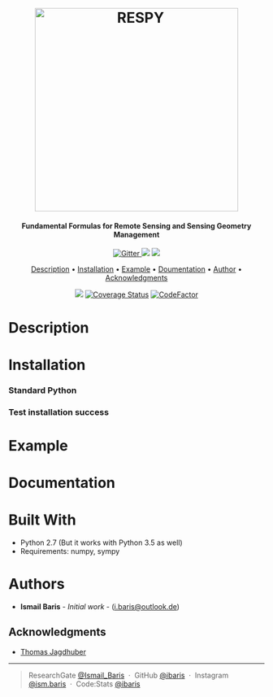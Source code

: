 <h1 align="center">
  <br>
  <a href="https://i.imgur.com/tTOJC3x.png"><img src="https://i.imgur.com/tTOJC3x.png" alt="RESPY" width="400"></a>
</h1>
<h4 align="center">Fundamental Formulas for Remote Sensing and Sensing Geometry Management</h4>

<p align="center">
  <a href="http://forthebadge.com">
    <img src="http://forthebadge.com/images/badges/made-with-python.svg"
         alt="Gitter">
  </a>
  <a href="http://forthebadge.com"><img src="http://forthebadge.com/images/badges/built-with-love.svg"></a>
  <a href="http://forthebadge.com">
      <img src="http://forthebadge.com/images/badges/built-with-science.svg">
  </a>
</p>


<p align="center">
  <a href="#description">Description</a> •
  <a href="#installation">Installation</a> •
  <a href="#example">Example</a> •
    <a href="#documentation">Doumentation</a> •
  <a href="#authors">Author</a> •
  <a href="#acknowledgments">Acknowledgments</a>
</p>

<p align="center">
  <a href="https://travis-ci.org/ibaris/respy"><img src="https://travis-ci.org/ibaris/respy.svg?branch=master"></a>
  <a href='https://coveralls.io/github/ibaris/respy?branch=master'><img src='https://coveralls.io/repos/github/ibaris/respy/badge.svg?branch=master' alt='Coverage Status' /></a>
  <a href="https://www.codefactor.io/repository/github/ibaris/respy"><img src="https://www.codefactor.io/repository/github/ibaris/respy/badge" alt="CodeFactor" /></a>
</p>

# Description


# Installation

### Standard Python

  
### Test installation success

# Example


# Documentation

# Built With
* Python 2.7 (But it works with Python 3.5 as well)
* Requirements: numpy, sympy

# Authors
* **Ismail Baris** - *Initial work* - (i.baris@outlook.de)

## Acknowledgments
*  <a href="https://www.researchgate.net/profile/Thomas_Jagdhuber">Thomas Jagdhuber </a>

---

> ResearchGate [@Ismail_Baris](https://www.researchgate.net/profile/Ismail_Baris) &nbsp;&middot;&nbsp;
> GitHub [@ibaris](https://github.com/ibaris) &nbsp;&middot;&nbsp;
> Instagram [@ism.baris](https://www.instagram.com/ism.baris/) &nbsp;&middot;&nbsp;
> Code:Stats [@ibaris](https://codestats.net/users/ibaris)
